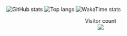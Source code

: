 ![GitHub stats](https://github-readme-stats.vercel.app/api?username=NotLetsGo&show_icons=true&theme=shadow_red&text_bold=true&include_all_commits=true)
![Top langs](https://github-readme-stats.vercel.app/api/top-langs/?username=NotLetsGo&theme=shadow_red&layout=donut&text_bold=true&card_width=500)
![WakaTime stats](https://github-readme-stats.vercel.app/api/wakatime?username=NotLetsGo&theme=shadow_red&text_bold=true&card_width=500)


<p align="center"> 
  Visitor count<br>
  <img src="https://profile-counter.glitch.me/NotLetsGo/count.svg" />
</p>

